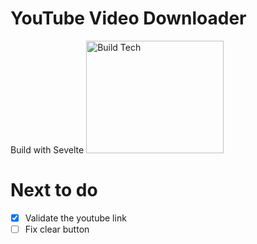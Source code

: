 # YouTube Video Downloader
Build with Sevelte
<img height="180px" width="220px" src="https://raw.githubusercontent.com/sveltejs/svelte/29052aba7d0b78316d3a52aef1d7ddd54fe6ca84/site/static/images/svelte-android-chrome-512.png" alt="Build Tech">

# Next to do
- [x] Validate the youtube link
- [ ] Fix clear button
